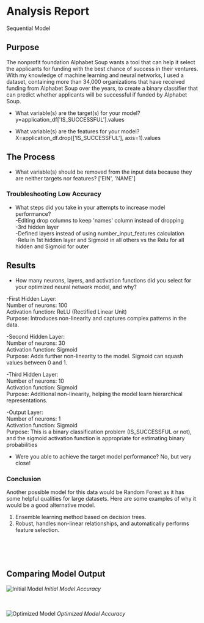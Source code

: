 # Analysis Report
Sequential Model

## Purpose
The nonprofit foundation Alphabet Soup wants a tool that can help it select the applicants for funding with the best chance of success in their ventures. With my knowledge of machine learning and neural networks, I used a dataset, containing more than 34,000 organizations that have received funding from Alphabet Soup over the years, to create a binary classifier that can predict whether applicants will be successful if funded by Alphabet Soup.

- What variable(s) are the target(s) for your model? 
y=application_df['IS_SUCCESSFUL'].values

- What variable(s) are the features for your model?  
X=application_df.drop(['IS_SUCCESSFUL'], axis=1).values

## The Process
- What variable(s) should be removed from the input data because they are neither targets nor features?
['EIN', 'NAME']

### Troubleshooting Low Accuracy
- What steps did you take in your attempts to increase model performance?  <br>
-Editing drop columns to keep 'names' column instead of dropping  <br>
-3rd hidden layer <br>
-Defined layers instead of using number_input_features calculation  <br>
-Relu in 1st hidden layer and Sigmoid in all others vs the Relu for all hidden and Sigmoid for outer  <br>

## Results
- How many neurons, layers, and activation functions did you select for your optimized neural network model, and why? 

-First Hidden Layer: <br>
Number of neurons: 100 <br>
Activation function: ReLU (Rectified Linear Unit) <br>
Purpose: Introduces non-linearity and captures complex patterns in the data. <br>

-Second Hidden Layer: <br>
Number of neurons: 30 <br>
Activation function: Sigmoid <br>
Purpose: Adds further non-linearity to the model. Sigmoid can squash values between 0 and 1. <br>

-Third Hidden Layer: <br>
Number of neurons: 10 <br>
Activation function: Sigmoid <br>
Purpose: Additional non-linearity, helping the model learn hierarchical representations. <br>

-Output Layer: <br>
Number of neurons: 1 <br> 
Activation function: Sigmoid<br>
Purpose: This is a binary classification problem (IS_SUCCESSFUL or not), and the sigmoid activation function is appropriate for estimating binary probabilities<br>

- Were you able to achieve the target model performance? 
No, but very close!

### Conclusion


Another possible model for this data would be
Random Forest as it has some helpful qualities for large datasets. Here are some examples of why it would be a good alternative model.<br>
1. Ensemble learning method based on decision trees.<br>
2. Robust, handles non-linear relationships, and automatically performs feature selection.<br>

<br>
<br>
<br>

## Comparing Model Output
![Initial Model](image.png) 
*Initial Model Accuracy*
<br>
<br>
<br>

![Optimized Model](image-1.png)
*Optimized Model Accuracy*



